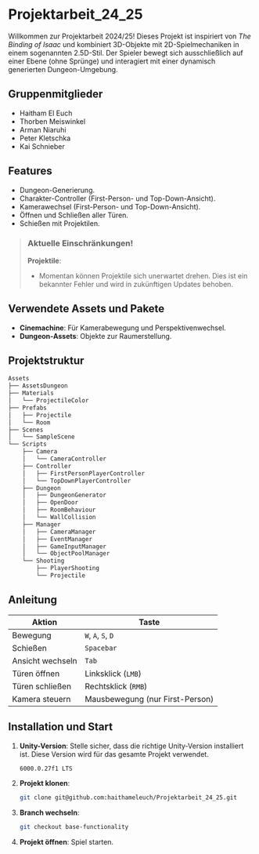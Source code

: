 # Projektarbeit_24_25

Willkommen zur Projektarbeit 2024/25! Dieses Projekt ist inspiriert von *The Binding of Isaac* und kombiniert 3D-Objekte mit 2D-Spielmechaniken in einem sogenannten 2.5D-Stil. Der Spieler bewegt sich ausschließlich auf einer Ebene (ohne Sprünge) und interagiert mit einer dynamisch generierten Dungeon-Umgebung.

## Gruppenmitglieder
- Haitham El Euch
- Thorben Meiswinkel
- Arman Niaruhi
- Peter Kletschka
- Kai Schnieber

## Features
- Dungeon-Generierung.
- Charakter-Controller (First-Person- und Top-Down-Ansicht).
- Kamerawechsel (First-Person- und Top-Down-Ansicht).
- Öffnen und Schließen aller Türen.
- Schießen mit Projektilen.

>### Aktuelle Einschränkungen!
> **Projektile**:
>  - Momentan können Projektile sich unerwartet drehen. Dies ist ein bekannter Fehler und wird in zukünftigen Updates behoben.

## Verwendete Assets und Pakete
- **Cinemachine**: Für Kamerabewegung und Perspektivenwechsel.
- **Dungeon-Assets**: Objekte zur Raumerstellung.

## Projektstruktur
```markdown
Assets
├── AssetsDungeon
├── Materials
│   └── ProjectileColor
├── Prefabs
│   ├── Projectile
│   └── Room
├── Scenes
│   └── SampleScene
└── Scripts
    ├── Camera
    │   └── CameraController
    ├── Controller
    │   ├── FirstPersonPlayerController
    │   └── TopDownPlayerController
    ├── Dungeon
    │   ├── DungeonGenerator
    │   ├── OpenDoor
    │   ├── RoomBehaviour
    │   └── WallCollision
    ├── Manager
    │   ├── CameraManager
    │   ├── EventManager
    │   ├── GameInputManager
    │   └── ObjectPoolManager
    └── Shooting
        ├── PlayerShooting
        └── Projectile
```

## Anleitung

| Aktion               | Taste                 |
|-----------------------|-----------------------|
| Bewegung             | `W`, `A`, `S`, `D`   |
| Schießen             | `Spacebar`           |
| Ansicht wechseln     | `Tab`                |
| Türen öffnen         | Linksklick (`LMB`)   |
| Türen schließen      | Rechtsklick (`RMB`)  |
| Kamera steuern       | Mausbewegung (nur First-Person) |

## Installation und Start
1. **Unity-Version**: Stelle sicher, dass die richtige Unity-Version installiert ist. Diese Version wird für das gesamte Projekt verwendet.
   ```bash
   6000.0.27f1 LTS
   ```
3. **Projekt klonen**:
   ```bash
   git clone git@github.com:haithameleuch/Projektarbeit_24_25.git
   ```
4. **Branch wechseln**:
   ```bash
   git checkout base-functionality
   ```
3. **Projekt öffnen**: Spiel starten.